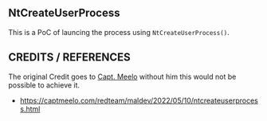 ## NtCreateUserProcess

This is a PoC of launcing the process using `NtCreateUserProcess()`. 

## CREDITS / REFERENCES

The original Credit goes to [Capt. Meelo](https://x.com/CaptMeelo) without him this would not be possible to achieve it. 

* https://captmeelo.com/redteam/maldev/2022/05/10/ntcreateuserprocess.html

